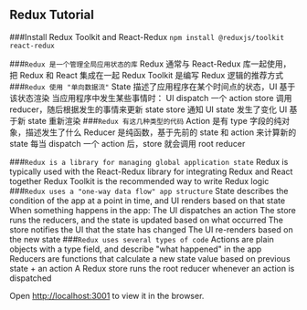 ## Redux Tutorial

###Install Redux Toolkit and React-Redux
`npm install @reduxjs/toolkit react-redux`

###`Redux 是一个管理全局应用状态的库`
Redux 通常与 React-Redux 库一起使用，把 Redux 和 React 集成在一起
Redux Toolkit 是编写 Redux 逻辑的推荐方式
###`Redux 使用 "单向数据流"`
State 描述了应用程序在某个时间点的状态，UI 基于该状态渲染
当应用程序中发生某些事情时：
UI dispatch 一个 action
store 调用 reducer，随后根据发生的事情来更新 state
store 通知 UI state 发生了变化
UI 基于新 state 重新渲染
###`Redux 有这几种类型的代码`
Action 是有 type 字段的纯对象，描述发生了什么
Reducer 是纯函数，基于先前的 state 和 action 来计算新的 state
每当 dispatch 一个 action 后，store 就会调用 root reducer

###`Redux is a library for managing global application state`
Redux is typically used with the React-Redux library for integrating Redux and React together
Redux Toolkit is the recommended way to write Redux logic
###`Redux uses a "one-way data flow" app structure`
State describes the condition of the app at a point in time, and UI renders based on that state
When something happens in the app:
The UI dispatches an action
The store runs the reducers, and the state is updated based on what occurred
The store notifies the UI that the state has changed
The UI re-renders based on the new state
###`Redux uses several types of code`
Actions are plain objects with a type field, and describe "what happened" in the app
Reducers are functions that calculate a new state value based on previous state + an action
A Redux store runs the root reducer whenever an action is dispatched


Open [http://localhost:3001](http://localhost:3001) to view it in the browser.
